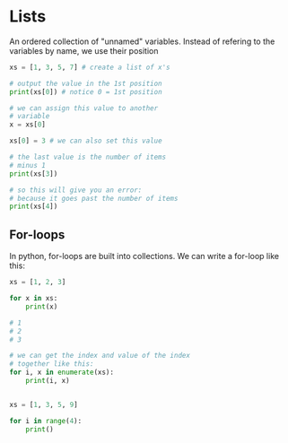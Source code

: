 # Lists
An ordered collection of "unnamed" variables. Instead of refering to the variables by name, we use their position

```python
xs = [1, 3, 5, 7] # create a list of x's

# output the value in the 1st position
print(xs[0]) # notice 0 = 1st position

# we can assign this value to another
# variable
x = xs[0]

xs[0] = 3 # we can also set this value

# the last value is the number of items
# minus 1
print(xs[3])

# so this will give you an error:
# because it goes past the number of items
print(xs[4])
```

## For-loops

In python, for-loops are built into collections.
We can write a for-loop like this:

```python
xs = [1, 2, 3]

for x in xs:
    print(x)

# 1
# 2
# 3

# we can get the index and value of the index
# together like this:
for i, x in enumerate(xs):
    print(i, x)


xs = [1, 3, 5, 9]

for i in range(4):
    print()
```